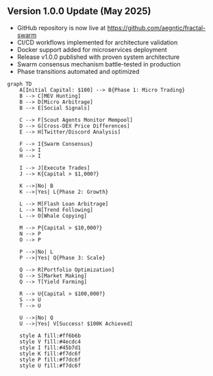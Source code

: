 ## Version 1.0.0 Update (May 2025)

- GitHub repository is now live at https://github.com/aegntic/fractal-swarm
- CI/CD workflows implemented for architecture validation
- Docker support added for microservices deployment
- Release v1.0.0 published with proven system architecture
- Swarm consensus mechanism battle-tested in production
- Phase transitions automated and optimized

```mermaid
graph TD
    A[Initial Capital: $100] --> B{Phase 1: Micro Trading}
    B --> C[MEV Hunting]
    B --> D[Micro Arbitrage]
    B --> E[Social Signals]
    
    C --> F[Scout Agents Monitor Mempool]
    D --> G[Cross-DEX Price Differences]
    E --> H[Twitter/Discord Analysis]
    
    F --> I{Swarm Consensus}
    G --> I
    H --> I
    
    I --> J[Execute Trades]
    J --> K{Capital > $1,000?}
    
    K -->|No| B
    K -->|Yes| L{Phase 2: Growth}
    
    L --> M[Flash Loan Arbitrage]
    L --> N[Trend Following]
    L --> O[Whale Copying]
    
    M --> P{Capital > $10,000?}
    N --> P
    O --> P
    
    P -->|No| L
    P -->|Yes| Q{Phase 3: Scale}
    
    Q --> R[Portfolio Optimization]
    Q --> S[Market Making]
    Q --> T[Yield Farming]
    
    R --> U{Capital > $100,000?}
    S --> U
    T --> U
    
    U -->|No| Q
    U -->|Yes| V[Success! $100K Achieved]
    
    style A fill:#ff6b6b
    style V fill:#4ecdc4
    style I fill:#45b7d1
    style K fill:#f7dc6f
    style P fill:#f7dc6f
    style U fill:#f7dc6f
```